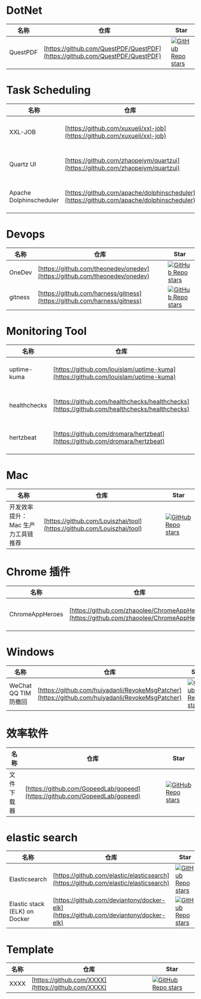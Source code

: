 # DotNet 
名称| 仓库 | Star
-|-|-|
QuestPDF|[https://github.com/QuestPDF/QuestPDF](https://github.com/QuestPDF/QuestPDF)|[![GitHub Repo stars](https://img.shields.io/github/stars/QuestPDF/QuestPDF?style=for-the-badge)](https://github.com/QuestPDF/QuestPDF/stargazers)

# Task Scheduling
名称| 仓库 | Star
-|-|-|
XXL-JOB|[https://github.com/xuxueli/xxl-job](https://github.com/xuxueli/xxl-job)|[![GitHub Repo stars](https://img.shields.io/github/stars/xuxueli/xxl-job?style=for-the-badge)](https://github.com/xuxueli/xxl-job/stargazers)
Quartz UI|[https://github.com/zhaopeiym/quartzui](https://github.com/zhaopeiym/quartzui)|[![GitHub Repo stars](https://img.shields.io/github/stars/zhaopeiym/quartzui?style=for-the-badge)](https://github.com/zhaopeiym/quartzui/stargazers)
Apache Dolphinscheduler|[https://github.com/apache/dolphinscheduler](https://github.com/apache/dolphinscheduler)|[![GitHub Repo stars](https://img.shields.io/github/stars/apache/dolphinscheduler?style=for-the-badge)](https://github.com/apache/dolphinscheduler/stargazers)

# Devops
名称| 仓库 | Star
-|-|-|
OneDev|[https://github.com/theonedev/onedev](https://github.com/theonedev/onedev)|[![GitHub Repo stars](https://img.shields.io/github/stars/theonedev/onedev?style=for-the-badge)](https://github.com/theonedev/onedev/stargazers)
gitness|[https://github.com/harness/gitness](https://github.com/harness/gitness)|[![GitHub Repo stars](https://img.shields.io/github/stars/harness/gitness?style=for-the-badge)](https://github.com/harness/gitness/stargazers)


# Monitoring Tool
名称| 仓库 | Star
-|-|-|
uptime-kuma|[https://github.com/louislam/uptime-kuma](https://github.com/louislam/uptime-kuma)|[![GitHub Repo stars](https://img.shields.io/github/stars/louislam/uptime-kuma?style=for-the-badge)](https://github.com/louislam/uptime-kuma/stargazers)
healthchecks|[https://github.com/healthchecks/healthchecks](https://github.com/healthchecks/healthchecks)|[![GitHub Repo stars](https://img.shields.io/github/stars/healthchecks/healthchecks?style=for-the-badge)](https://github.com/healthchecks/healthchecks/stargazers)
hertzbeat|[https://github.com/dromara/hertzbeat](https://github.com/dromara/hertzbeat)|[![GitHub Repo stars](https://img.shields.io/github/stars/dromara/hertzbeat?style=for-the-badge)](https://github.com/dromara/hertzbeat/stargazers)

# Mac
名称| 仓库 | Star
-|-|-|
开发效率提升：Mac 生产力工具链推荐|[https://github.com/Louiszhai/tool](https://github.com/Louiszhai/tool)|[![GitHub Repo stars](https://img.shields.io/github/stars/Louiszhai/tool?style=for-the-badge)](https://github.com/Louiszhai/tool/stargazers)

# Chrome 插件
名称| 仓库 | Star
-|-|-|
ChromeAppHeroes|[https://github.com/zhaoolee/ChromeAppHeroes](https://github.com/zhaoolee/ChromeAppHeroes)|[![GitHub Repo stars](https://img.shields.io/github/stars/zhaoolee/ChromeAppHeroes?style=for-the-badge)](https://github.com/zhaoolee/ChromeAppHeroes/stargazers)

# Windows
名称| 仓库 | Star
-|-|-|
WeChat QQ TIM 防撤回|[https://github.com/huiyadanli/RevokeMsgPatcher](https://github.com/huiyadanli/RevokeMsgPatcher)|[![GitHub Repo stars](https://img.shields.io/github/stars/huiyadanli/RevokeMsgPatcher?style=for-the-badge)](https://github.com/huiyadanli/RevokeMsgPatcher/stargazers)

# 效率软件
名称| 仓库 | Star
-|-|-|
文件下载器|[https://github.com/GopeedLab/gopeed](https://github.com/GopeedLab/gopeed)|[![GitHub Repo stars](https://img.shields.io/github/stars/GopeedLab/gopeed?style=for-the-badge)](https://github.com/GopeedLab/gopeed/stargazers)


# elastic search
名称| 仓库 | Star
-|-|-|
Elasticsearch|[https://github.com/elastic/elasticsearch](https://github.com/elastic/elasticsearch)|[![GitHub Repo stars](https://img.shields.io/github/stars/elastic/elasticsearch?style=for-the-badge)](https://github.com/elastic/elasticsearch/stargazers)
Elastic stack (ELK) on Docker|[https://github.com/deviantony/docker-elk](https://github.com/deviantony/docker-elk)|[![GitHub Repo stars](https://img.shields.io/github/stars/deviantony/docker-elk?style=for-the-badge)](https://github.com/deviantony/docker-elk/stargazers)


# Template
名称| 仓库 | Star
-|-|-|
XXXX|[https://github.com/XXXX](https://github.com/XXXX)|[![GitHub Repo stars](https://img.shields.io/github/stars/XXXX?style=for-the-badge)](https://github.com/XXXX/stargazers)